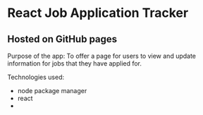 # React Job Application Tracker

## Hosted on GitHub pages

Purpose of the app:
To offer a page for users to view and update information for jobs that they have applied for.

Technologies used:
* node package manager
* react
* 